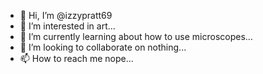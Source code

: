 - 👋 Hi, I’m @izzypratt69
- 👀 I’m interested in art...
- 🌱 I’m currently learning about how to use microscopes...
- 💞️ I’m looking to collaborate on nothing...
- 📫 How to reach me nope...

<!---
izzypratt69/izzypratt69 is a ✨ special ✨ repository because its `README.md` (this file) appears on your GitHub profile.
You can click the Preview link to take a look at your changes.
--->
